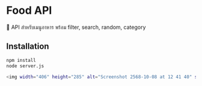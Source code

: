 # Food API

🍜 API สำหรับเมนูอาหาร พร้อม filter, search, random, category

## Installation

```bash
npm install
node server.js

<img width="406" height="285" alt="Screenshot 2568-10-08 at 12 41 40" src="https://github.com/user-attachments/assets/c8f32c48-6003-491d-842e-71645380a588" />
